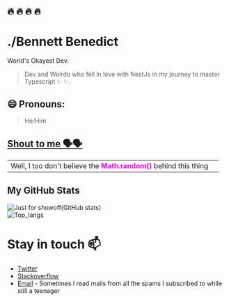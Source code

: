 ## :fire: :fire: :fire: :fire:

# ./Bennett Benedict

World's Okayest Dev.

> Dev and Weirdo who fell in love with NestJs in my journey to master Typescript :sparkles: :sparkles:.

##  😄 Pronouns:
   > He/Him


## [Shout to me 🗣️🗣️](<https://twitter.com/intent/tweet?text=Yooh%20🔥🔥%20%40BaharaJr%20%F0%9F%91%8B.%20what's%20good!%20(https%3A%2F%2Fgithub.com%2FBaharaJr)%0A%0A>)

<table>
  <tr>
    <td>Well, I too don't believe the <b style='color: magenta'>Math.random()</b> behind this thing</td>
    <td><img src="https://ryan-lanciaux-counter.glitch.me/count.svg" alt="" /></td>
  </tr>
</table>

## My GitHub Stats

![Just for showoff(GitHub stats)](https://github-readme-stats.vercel.app/api?username=BaharaJr&show_icons=true&theme=nightowl&count_private=true&hide_rank=false)
<br/>
![Top_langs](https://github-readme-stats.vercel.app/api/top-langs/?username=BaharaJr&layout=dracula)


# Stay in touch 📫
- [Twitter](https://twitter.com/BaharaJr)
- [Stackoverflow](https://stackoverflow.com/users/10117334/baharajr) 
- [Email](mailto:bennybenester@gmail.com) - Sometimes I read mails from all the spams I subscribed to while still a teenager

